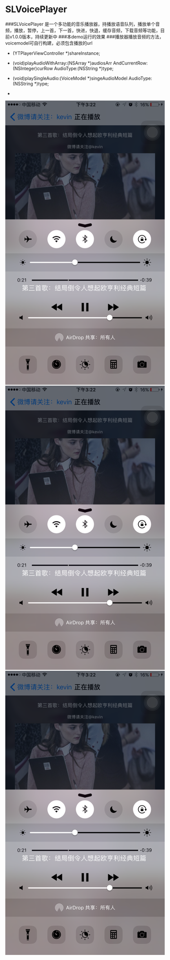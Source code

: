 # SLVoicePlayer
###SLVoicePlayer 是一个多功能的音乐播放器，持播放语音队列，播放单个音频，播放，暂停，上一首，下一首，快进，快退，缓存音频，下载音频等功能，目前v1.0.0版本，持续更新中
###本demo运行的效果
###播放器播放音频的方法，voicemodel可自行构建，必须包含播放的url

+ (YTPlayerViewController *)shareInstance;

- (void)playAudioWithArray:(NSArray *)audiosArr AndCurrentRow:(NSInteger)curRow AudioType:(NSString *)type;

- (void)playSingleAudio:(VoiceModel *)singeAudioModel AudioType:(NSString *)type;
- 
![github](https://github.com/1kevins/SLVoicePlayer/blob/master/IMG_0184.PNG?raw=true "github") 
![github](https://github.com/1kevins/SLVoicePlayer/blob/master/IMG_0184.PNG?raw=true "github") 
![github](https://github.com/1kevins/SLVoicePlayer/blob/master/IMG_0184.PNG?raw=true "github") 
